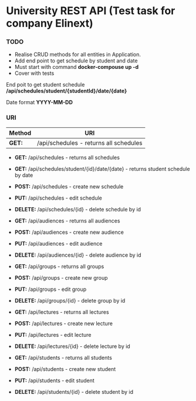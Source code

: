 
# University REST API  (Test task for company Elinext)

### TODO

* Realise CRUD methods for all entities in Application.
* Add end point to get schedule by student and date
* Must start with command **docker-compouse up -d**
* Cover with tests


 End poit to get student schedule **/api/schedules/student/{studentId}/date/{date}**
 
 Date format **YYYY-MM-DD**
 
 ### URI
 
 Method | URI
------ | ------
**GET:**   | /api/schedules - returns all schedules 
 
* **GET:**            /api/schedules - returns all schedules
* **GET:**            /api/schedules/student/{id}/date/{date} - returns student schedule by date
* **POST:**          /api/schedules - create new schedule
* **PUT:**             /api/schedules - edit schedule
* **DELETE:**      /api/schedules/{id} - delete schedule by id

* **GET:**           /api/audiences - returns all audiences
* **POST:**        /api/audiences - create new audience
* **PUT:**           /api/audiences - edit audience
* **DELETE:**    /api/audiences/{id} - delete audience by id

* **GET:**           /api/groups - returns all groups
* **POST:**        /api/groups - create new group
* **PUT:**           /api/groups - edit group
* **DELETE:**    /api/groups/{id} - delete group by id

* **GET:**           /api/lectures - returns all lectures
* **POST:**        /api/lectures - create new lecture
* **PUT:**           /api/lectures - edit lecture
* **DELETE:**    /api/lectures/{id} - delete lecture by id

* **GET:**           /api/students - returns all students
* **POST:**        /api/students - create new student
* **PUT:**           /api/students - edit student
* **DELETE:**    /api/students/{id} - delete student by id


